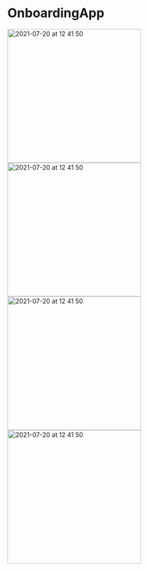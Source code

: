 # OnboardingApp


<img width="300" alt="2021-07-20 at 12 41 50" src="https://user-images.githubusercontent.com/82177807/166188976-b5bfed42-238c-4529-81c6-1ef186c37266.png">
<img width="300" alt="2021-07-20 at 12 41 50" src="https://user-images.githubusercontent.com/82177807/166189029-0ebd6527-f067-41b4-9521-167cefcccd5f.png">
<img width="300" alt="2021-07-20 at 12 41 50" src="https://user-images.githubusercontent.com/82177807/166189044-b87d2145-aee3-429a-876f-c8af75f3c571.png">
<img width="300" alt="2021-07-20 at 12 41 50" src="https://user-images.githubusercontent.com/82177807/166189050-c2a5b4bf-ea6a-466f-837d-5bc12ce60ae4.png">
